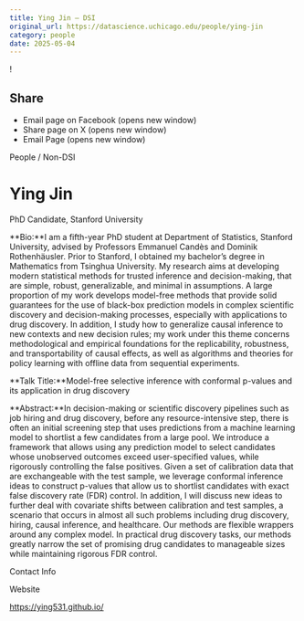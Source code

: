 ```yaml
---
title: Ying Jin – DSI
original_url: https://datascience.uchicago.edu/people/ying-jin
category: people
date: 2025-05-04
---
```


<!-- Table-like structure detected -->

!

## Share

* Email page on Facebook (opens new window)
* Share page on X (opens new window)
* Email Page (opens new window)

<!-- Table-like structure detected -->

People / Non-DSI

# Ying Jin

PhD Candidate, Stanford University

**Bio:**I am a fifth-year PhD student at Department of Statistics, Stanford University, advised by Professors Emmanuel Candès and Dominik Rothenhäusler. Prior to Stanford, I obtained my bachelor’s degree in Mathematics from Tsinghua University. My research aims at developing modern statistical methods for trusted inference and decision-making, that are simple, robust, generalizable, and minimal in assumptions. A large proportion of my work develops model-free methods that provide solid guarantees for the use of black-box prediction models in complex scientific discovery and decision-making processes, especially with applications to drug discovery. In addition, I study how to generalize causal inference to new contexts and new decision rules; my work under this theme concerns methodological and empirical foundations for the replicability, robustness, and transportability of causal effects, as well as algorithms and theories for policy learning with offline data from sequential experiments.

**Talk Title:**Model-free selective inference with conformal p-values and its application in drug discovery

**Abstract:**In decision-making or scientific discovery pipelines such as job hiring and drug discovery, before any resource-intensive step, there is often an initial screening step that uses predictions from a machine learning model to shortlist a few candidates from a large pool. We introduce a framework that allows using any prediction model to select candidates whose unobserved outcomes exceed user-specified values, while rigorously controlling the false positives. Given a set of calibration data that are exchangeable with the test sample, we leverage conformal inference ideas to construct p-values that allow us to shortlist candidates with exact false discovery rate (FDR) control. In addition, I will discuss new ideas to further deal with covariate shifts between calibration and test samples, a scenario that occurs in almost all such problems including drug discovery, hiring, causal inference, and healthcare. Our methods are flexible wrappers around any complex model. In practical drug discovery tasks, our methods greatly narrow the set of promising drug candidates to manageable sizes while maintaining rigorous FDR control.

Contact Info

Website

<https://ying531.github.io/>
